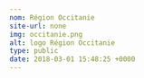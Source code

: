 ```yaml
---
nom: Région Occitanie
site-url: none
img: occitanie.png
alt: logo Région Occitanie
type: public
date: 2018-03-01 15:48:25 +0000
---
```

